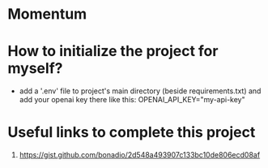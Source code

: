 # Momentum

# How to initialize the project for myself?
* add a '.env' file to project's main directory (beside requirements.txt) and add your openai key there like this: OPENAI_API_KEY="my-api-key"

# Useful links to complete this project
1. https://gist.github.com/bonadio/2d548a493907c133bc10de806ecd08af 
